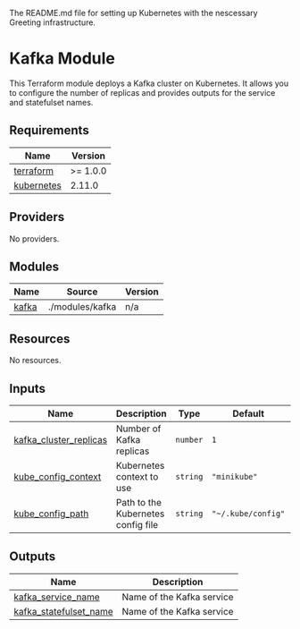 The README.md file for setting up Kubernetes with the nescessary 
Greeting infrastructure.


# Kafka Module
This Terraform module deploys a Kafka cluster on Kubernetes. It allows you to configure the number of replicas and provides outputs for the service and statefulset names.

<!-- BEGIN_TF_DOCS -->
## Requirements

| Name | Version |
|------|---------|
| <a name="requirement_terraform"></a> [terraform](#requirement\_terraform) | >= 1.0.0 |
| <a name="requirement_kubernetes"></a> [kubernetes](#requirement\_kubernetes) | 2.11.0 |

## Providers

No providers.

## Modules

| Name | Source | Version |
|------|--------|---------|
| <a name="module_kafka"></a> [kafka](#module\_kafka) | ./modules/kafka | n/a |

## Resources

No resources.

## Inputs

| Name | Description | Type | Default | Required |
|------|-------------|------|---------|:--------:|
| <a name="input_kafka_cluster_replicas"></a> [kafka\_cluster\_replicas](#input\_kafka\_cluster\_replicas) | Number of Kafka replicas | `number` | `1` | no |
| <a name="input_kube_config_context"></a> [kube\_config\_context](#input\_kube\_config\_context) | Kubernetes context to use | `string` | `"minikube"` | no |
| <a name="input_kube_config_path"></a> [kube\_config\_path](#input\_kube\_config\_path) | Path to the Kubernetes config file | `string` | `"~/.kube/config"` | no |

## Outputs

| Name | Description |
|------|-------------|
| <a name="output_kafka_service_name"></a> [kafka\_service\_name](#output\_kafka\_service\_name) | Name of the Kafka service |
| <a name="output_kafka_statefulset_name"></a> [kafka\_statefulset\_name](#output\_kafka\_statefulset\_name) | Name of the Kafka service |
<!-- END_TF_DOCS -->